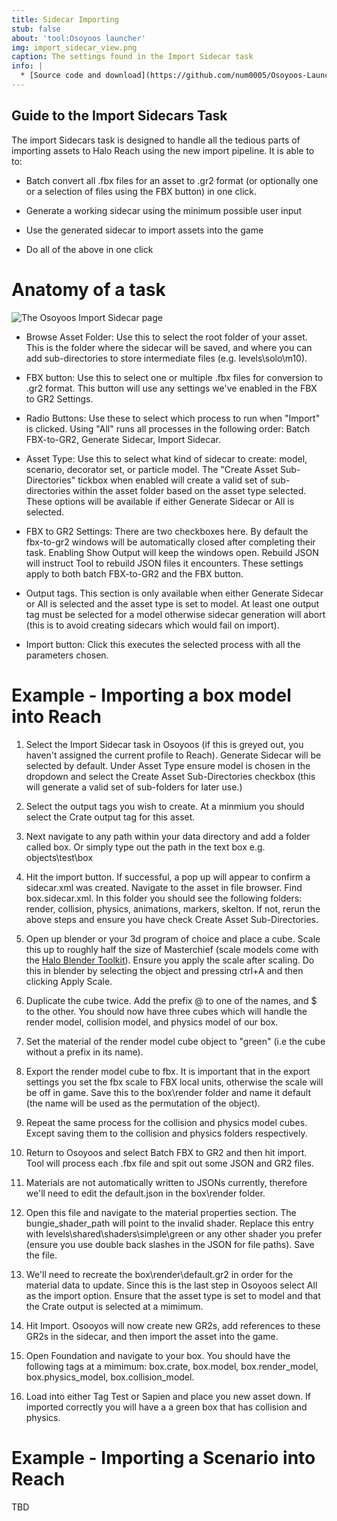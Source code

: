 ```yaml
---
title: Sidecar Importing
stub: false
about: 'tool:Osoyoos launcher'
img: import_sidecar_view.png
caption: The settings found in the Import Sidecar task
info: |
  * [Source code and download](https://github.com/num0005/Osoyoos-Launcher)
---
```

## Guide to the Import Sidecars Task

The import Sidecars task is designed to handle all the tedious parts of importing assets to Halo Reach using the new import pipeline. It is able to to:

- Batch convert all .fbx files for an asset to .gr2 format (or optionally one or a selection of files using the FBX button) in one click.

- Generate a working sidecar using the minimum possible user input

- Use the generated sidecar to import assets into the game

- Do all of the above in one click

# Anatomy of a task

![](import_sidecar_view.png "The Osoyoos Import Sidecar page")

- Browse Asset Folder: Use this to select the root folder of your asset. This is the folder where the sidecar will be saved, and where you can add sub-directories to store intermediate files (e.g. levels\solo\m10).

- FBX button: Use this to select one or multiple .fbx files for conversion to .gr2 format. This button will use any settings we've enabled in the FBX to GR2 Settings.

- Radio Buttons: Use these to select which process to run when "Import" is clicked. Using "All" runs all processes in the following order: Batch FBX-to-GR2, Generate Sidecar, Import Sidecar.

- Asset Type: Use this to select what kind of sidecar to create: model, scenario, decorator set, or particle model. The "Create Asset Sub-Directories" tickbox when enabled will create a valid set of sub-directories within the asset folder based on the asset type selected. These options will be available if either Generate Sidecar or All is selected.

- FBX to GR2 Settings: There are two checkboxes here. By default the fbx-to-gr2 windows will be automatically closed after completing their task. Enabling Show Output will keep the windows open. Rebuild JSON will instruct Tool to rebuild JSON files it encounters. These settings apply to both batch FBX-to-GR2 and the FBX button.

- Output tags. This section is only available when either Generate Sidecar or All is selected and the asset type is set to model. At least one output tag must be selected for a model otherwise sidecar generation will abort (this is to avoid creating sidecars which would fail on import).

- Import button: Click this executes the selected process with all the parameters chosen.

# Example - Importing a box model into Reach

1. Select the Import Sidecar task in Osoyoos (if this is greyed out, you haven't assigned the current profile to Reach). Generate Sidecar will be selected by default. Under Asset Type ensure model is chosen in the dropdown and select the Create Asset Sub-Directories checkbox (this will generate a valid set of sub-folders for later use.)

2. Select the output tags you wish to create. At a minmium you should select the Crate output tag for this asset.

3. Next navigate to any path within your data directory and add a folder called box. Or simply type out the path in the text box e.g. objects\test\box

4. Hit the import button. If successful, a pop up will appear to confirm a sidecar.xml was created. Navigate to the asset in file browser. Find box.sidecar.xml. In this folder you should see the following folders: render, collision, physics, animations, markers, skelton. If not, rerun the above steps and ensure you have check Create Asset Sub-Directories.

5. Open up blender or your 3d program of choice and place a cube. Scale this up to roughly half the size of Masterchief (scale models come with the [Halo Blender Toolkit](~halo-asset-blender-development-toolset)). Ensure you apply the scale after scaling. Do this in blender by selecting the object and pressing ctrl+A and then clicking Apply Scale.

6. Duplicate the cube twice. Add the prefix @ to one of the names, and $ to the other. You should now have three cubes which will handle the render model, collision model, and physics model of our box.

7. Set the material of the render model cube object to "green" (i.e the cube without a prefix in its name).

8. Export the render model cube to fbx. It is important that in the export settings you set the fbx scale to FBX local units, otherwise the scale will be off in game. Save this to the box\render folder and name it default (the name will be used as the permutation of the object).

9. Repeat the same process for the collision and physics model cubes. Except saving them to the collision and physics folders respectively.

10. Return to Osoyoos and select Batch FBX to GR2 and then hit import. Tool will process each .fbx file and spit out some JSON and GR2 files.

13. Materials are not automatically written to JSONs currently, therefore we'll need to edit the default.json in the box\render folder.

14. Open this file and navigate to the material properties section. The bungie_shader_path will point to the invalid shader. Replace this entry with levels\\shared\\shaders\\simple\\green or any other shader you prefer (ensure you use double back slashes in the JSON for file paths). Save the file.

15. We'll need to recreate the box\render\default.gr2 in order for the material data to update. Since this is the last step in Osoyoos select All as the import option. Ensure that the asset type is set to model and that the Crate output is selected at a mimimum.

16. Hit Import. Osooyos will now create new GR2s, add references to these GR2s in the sidecar, and then import the asset into the game.

17. Open Foundation and navigate to your box. You should have the following tags at a mimimum: box.crate, box.model, box.render_model, box.physics_model, box.collision_model.

18. Load into either Tag Test or Sapien and place you new asset down. If imported correctly you will have a a green box that has collision and physics.

# Example - Importing a Scenario into Reach

TBD


